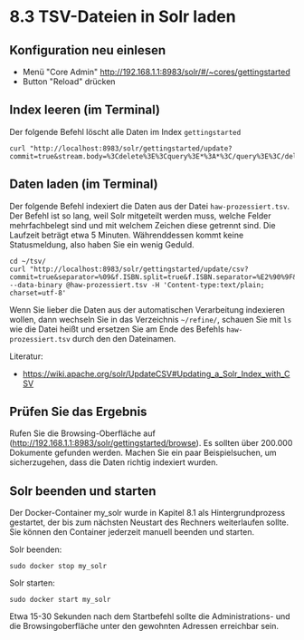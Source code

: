 # 8.3 TSV-Dateien in Solr laden

## Konfiguration neu einlesen

* Menü "Core Admin" http://192.168.1.1:8983/solr/#/~cores/gettingstarted
* Button "Reload" drücken

## Index leeren (im Terminal)

Der folgende Befehl löscht alle Daten im Index ```gettingstarted```

```
curl "http://localhost:8983/solr/gettingstarted/update?commit=true&stream.body=%3Cdelete%3E%3Cquery%3E*%3A*%3C/query%3E%3C/delete%3E"
```

## Daten laden (im Terminal)

Der folgende Befehl indexiert die Daten aus der Datei ```haw-prozessiert.tsv```. Der Befehl ist so lang, weil Solr mitgeteilt werden muss, welche Felder mehrfachbelegt sind und mit welchem Zeichen diese getrennt sind. Die Laufzeit beträgt etwa 5 Minuten. Währenddessen kommt keine Statusmeldung, also haben Sie ein wenig Geduld.

```
cd ~/tsv/
curl "http://localhost:8983/solr/gettingstarted/update/csv?commit=true&separator=%09&f.ISBN.split=true&f.ISBN.separator=%E2%90%9F&f.ISSN.split=true&f.ISSN.separator=%E2%90%9F&f.Sprache.split=true&f.Sprache.separator=%E2%90%9F&f.LCC.split=true&f.LCC.separator=%E2%90%9F&f.DDC.split=true&f.DDC.separator=%E2%90%9F&f.Urheber.split=true&f.Urheber.separator=%E2%90%9F&f.Ort.split=true&f.Ort.separator=%E2%90%9F&f.Verlag.split=true&f.Verlag.separator=%E2%90%9F&f.Datum.split=true&f.Datum.separator=%E2%90%9F&f.Beschreibung.split=true&f.Beschreibung.separator=%E2%90%9F&f.Schlagwoerter.split=true&f.Schlagwoerter.separator=%E2%90%9F&f.Beitragende.split=true&f.Beitragende.separator=%E2%90%9F&f.Reihe.split=true&f.Reihe.separator=%E2%90%9F&f.Vorgaenger.split=true&f.Vorgaenger.separator=%E2%90%9F&f.Nachfolger.split=true&f.Nachfolger.separator=%E2%90%9F&f.Link.split=true&f.Link.separator=%E2%90%9F&f.Titel.split=true&f.Titel.separator=%E2%90%9F" --data-binary @haw-prozessiert.tsv -H 'Content-type:text/plain; charset=utf-8'
```

Wenn Sie lieber die Daten aus der automatischen Verarbeitung indexieren wollen, dann wechseln Sie in das Verzeichnis ```~/refine/```, schauen Sie mit ```ls``` wie die Datei heißt und ersetzen Sie am Ende des Befehls ```haw-prozessiert.tsv``` durch den den Dateinamen.

Literatur:

* https://wiki.apache.org/solr/UpdateCSV#Updating_a_Solr_Index_with_CSV

## Prüfen Sie das Ergebnis

Rufen Sie die Browsing-Oberfläche auf (http://192.168.1.1:8983/solr/gettingstarted/browse). Es sollten über 200.000 Dokumente gefunden werden. Machen Sie ein paar Beispielsuchen, um sicherzugehen, dass die Daten richtig indexiert wurden.

## Solr beenden und starten

Der Docker-Container my_solr wurde in Kapitel 8.1 als Hintergrundprozess gestartet, der bis zum nächsten Neustart des Rechners weiterlaufen sollte. Sie können den Container jederzeit manuell beenden und starten.

Solr beenden:

```
sudo docker stop my_solr
```

Solr starten:

```
sudo docker start my_solr
```

Etwa 15-30 Sekunden nach dem Startbefehl sollte die Administrations- und die Browsingoberfläche unter den gewohnten Adressen erreichbar sein.